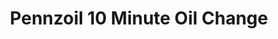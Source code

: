 ---
title: "Pennzoil 10 Minute Oil Change"
url: /walker/pennzoil-10-minute-oil-change/
shop: car repair
---